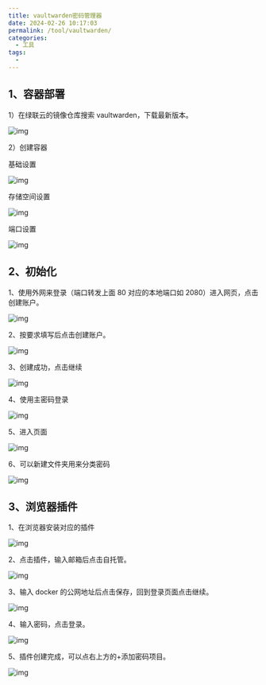 ```yaml
---
title: vaultwarden密码管理器
date: 2024-02-26 10:17:03
permalink: /tool/vaultwarden/
categories:
  - 工具
tags:
  -
---
```


## 1、容器部署

1）在绿联云的镜像仓库搜索 vaultwarden，下载最新版本。

![img](./img/0201.png)

2）创建容器

基础设置

![img](./img/0202.png)

存储空间设置

![img](./img/0203.png)

端口设置

![img](./img/0204.png)

## 2、初始化

1、使用外网来登录（端口转发上面 80 对应的本地端口如 2080）进入网页，点击创建账户。

![img](./img/0205.png)

2、按要求填写后点击创建账户。

![img](./img/0206.png)

3、创建成功，点击继续

![img](./img/0207.png)

4、使用主密码登录

![img](./img/0208.png)

5、进入页面

![img](./img/0209.png)

6、可以新建文件夹用来分类密码

![img](./img/0210.png)

## 3、浏览器插件

1、在浏览器安装对应的插件

![img](./img/0211.png)

2、点击插件，输入邮箱后点击自托管。

![img](./img/0212.png)

3、输入 docker 的公网地址后点击保存，回到登录页面点击继续。

![img](./img/0213.png)

4、输入密码，点击登录。

![img](./img/0214.png)

5、插件创建完成，可以点右上方的+添加密码项目。

![img](./img/0215.png)
